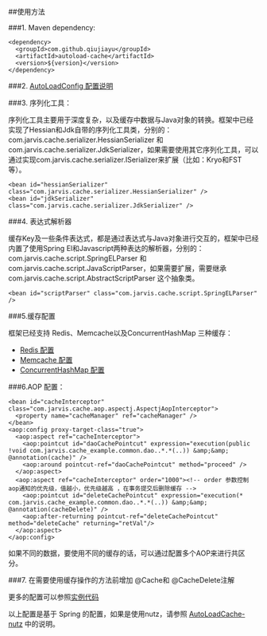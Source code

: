 ##使用方法


###1. Maven dependency:

    <dependency>
      <groupId>com.github.qiujiayu</groupId>
      <artifactId>autoload-cache</artifactId>
      <version>${version}</version>
    </dependency>

###2. [AutoLoadConfig 配置说明](AutoLoadConfig.md)

###3. 序列化工具：

序列化工具主要用于深度复杂，以及缓存中数据与Java对象的转换。框架中已经实现了Hessian和Jdk自带的序列化工具类，分别的：com.jarvis.cache.serializer.HessianSerializer 和 com.jarvis.cache.serializer.JdkSerializer，如果需要使用其它序列化工具，可以通过实现com.jarvis.cache.serializer.ISerializer<Object>来扩展（比如：Kryo和FST等）。

    <bean id="hessianSerializer" class="com.jarvis.cache.serializer.HessianSerializer" />
    <bean id="jdkSerializer" class="com.jarvis.cache.serializer.JdkSerializer" />

###4. 表达式解析器

缓存Key及一些条件表达式，都是通过表达式与Java对象进行交互的，框架中已经内置了使用Spring El和Javascript两种表达的解析器，分别的：com.jarvis.cache.script.SpringELParser 和 com.jarvis.cache.script.JavaScriptParser，如果需要扩展，需要继承com.jarvis.cache.script.AbstractScriptParser 这个抽象类。

    <bean id="scriptParser" class="com.jarvis.cache.script.SpringELParser" />

###5.缓存配置

框架已经支持 Redis、Memcache以及ConcurrentHashMap 三种缓存：

* [Redis 配置](JRedis.md)
* [Memcache 配置](Memcache.md)
* [ConcurrentHashMap 配置](ConcurrentHashMap.md)


###6.AOP 配置：

    <bean id="cacheInterceptor" class="com.jarvis.cache.aop.aspectj.AspectjAopInterceptor">
      <property name="cacheManager" ref="cacheManager" />
    </bean>
    <aop:config proxy-target-class="true">
      <aop:aspect ref="cacheInterceptor">
        <aop:pointcut id="daoCachePointcut" expression="execution(public !void com.jarvis.cache_example.common.dao..*.*(..)) &amp;&amp; @annotation(cache)" />
        <aop:around pointcut-ref="daoCachePointcut" method="proceed" />
      </aop:aspect>
      <aop:aspect ref="cacheInterceptor" order="1000"><!-- order 参数控制 aop通知的优先级，值越小，优先级越高 ，在事务提交后删除缓存 -->
        <aop:pointcut id="deleteCachePointcut" expression="execution(* com.jarvis.cache_example.common.dao..*.*(..)) &amp;&amp; @annotation(cacheDelete)" />
        <aop:after-returning pointcut-ref="deleteCachePointcut" method="deleteCache" returning="retVal"/>
      </aop:aspect>
    </aop:config>


如果不同的数据，要使用不同的缓存的话，可以通过配置多个AOP来进行共区分。


###7. 在需要使用缓存操作的方法前增加 @Cache和 @CacheDelete注解

更多的配置可以参照[实例代码](https://github.com/qiujiayu/cache-example)

以上配置是基于 Spring 的配置，如果是使用nutz，请参照 [AutoLoadCache-nutz](https://github.com/qiujiayu/AutoLoadCache-nutz) 中的说明。